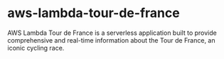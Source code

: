 # aws-lambda-tour-de-france
 AWS Lambda Tour de France is a serverless application built to provide comprehensive and real-time information about the Tour de France, an iconic cycling race. 
